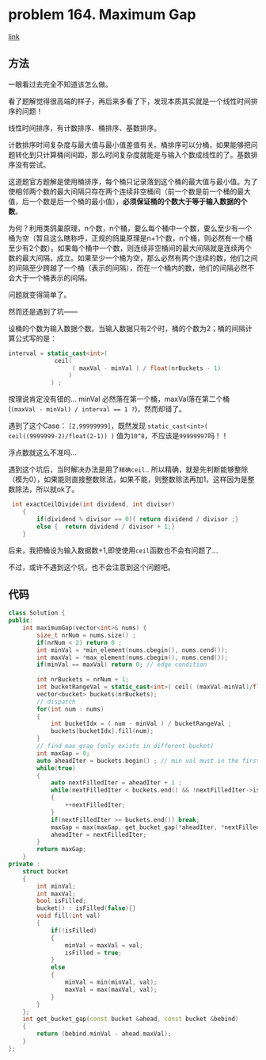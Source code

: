 # problem 164. Maximum Gap

[link](https://leetcode.com/problems/maximum-gap/)

## 方法

一眼看过去完全不知道该怎么做。

看了题解觉得很高端的样子，再后来多看了下，发现本质其实就是一个线性时间排序的问题！

线性时间排序，有计数排序、桶排序、基数排序。

计数排序时间复杂度与最大值与最小值差值有关。桶排序可以分桶，如果能够把问题转化到只计算桶间间距，那么时间复杂度就能是与输入个数成线性的了。基数排序没有尝试。

这道题官方题解是使用桶排序，每个桶只记录落到这个桶的最大值与最小值。为了使相邻两个数的最大间隔只存在两个连续非空桶间（前一个数是前一个桶的最大值，后一个数是后一个桶的最小值），**必须保证桶的个数大于等于输入数据的个数**。

为何？利用类鸽巢原理，n个数，n个桶，要么每个桶中一个数，要么至少有一个桶为空（暂且这么瞎称呼，正规的鸽巢原理是n+1个数，n个桶，则必然有一个桶至少有2个数）。如果每个桶中一个数，则连续非空桶间的最大间隔就是连续两个数的最大间隔，成立。如果至少一个桶为空，那么必然有两个连续的数，他们之间的间隔至少跨越了一个桶（表示的间隔），而在一个桶内的数，他们的间隔必然不会大于一个桶表示的间隔。

问题就变得简单了。

然而还是遇到了坑——

设桶的个数为输入数据个数。当输入数据只有2个时，桶的个数为2；桶的间隔计算公式写的是：

```C++
interval = static_cast<int>( 
             ceil(
                  ( maxVal - minVal ) / float(nrBuckets - 1)
                 )    
            ) ;
```

按理说肯定没有错的... minVal 必然落在第一个桶，maxVal落在第二个桶 (` (maxVal - minVal) / interval == 1 ? `)，然而却错了。

遇到了这个Case： `[2,99999999]`，既然发现 `static_cast<int>( ceil((9999999-2)/float(2-1)) )` 值为`10^8`，不应该是`99999997`吗！！

浮点数就这么不准吗...

遇到这个坑后，当时解决办法是用了`精确ceil`.. 所以精确，就是先判断能够整除（模为0），如果能则直接整数除法，如果不能，则整数除法再加1，这样因为是整数除法，所以就ok了。

```C++
 int exactCeilDivide(int dividend, int divisor)
    {
        if(dividend % divisor == 0){ return dividend / divisor ;}
        else {  return dividend / divisor + 1;}
    }
```

后来，我把桶设为输入数据数+1,即使使用`ceil`函数也不会有问题了...

不过，或许不遇到这个坑，也不会注意到这个问题吧。

## 代码

```C++
class Solution {
public:
    int maximumGap(vector<int>& nums) {
        size_t nrNum = nums.size() ; 
        if(nrNum < 2) return 0 ;
        int minVal = *min_element(nums.cbegin(), nums.cend());
        int maxVal = *max_element(nums.cbegin(), nums.cend());
        if(minVal == maxVal) return 0; // edge condition
        
        int nrBuckets = nrNum + 1;
        int bucketRangeVal = static_cast<int>( ceil( (maxVal-minVal)/float(nrBuckets-1)  ) );
        vector<bucket> buckets(nrBuckets);
        // dispatch
        for(int num : nums)
        {
            int bucketIdx = ( num - minVal ) / bucketRangeVal ;
            buckets[bucketIdx].fill(num);
        }
        // find max grap (only exists in different bucket)
        int maxGap = 0;
        auto aheadIter = buckets.begin() ; // min val must in the first bucket
        while(true)
        {
            auto nextFilledIter = aheadIter + 1 ;
            while(nextFilledIter < buckets.end() && !nextFilledIter->isFilled)
            {
                ++nextFilledIter;
            }
            if(nextFilledIter >= buckets.end()) break;
            maxGap = max(maxGap, get_bucket_gap(*aheadIter, *nextFilledIter));
            aheadIter = nextFilledIter;
        }
        return maxGap;
    }
private :
    struct bucket
    {
        int minVal;
        int maxVal;
        bool isFilled;
        bucket() : isFilled(false){}
        void fill(int val)
        {
            if(!isFilled)
            {
                minVal = maxVal = val;
                isFilled = true;
            }
            else
            {
                minVal = min(minVal, val);
                maxVal = max(maxVal, val);
            }
        }
    };
    int get_bucket_gap(const bucket &ahead, const bucket &bebind)
    {
        return (bebind.minVal - ahead.maxVal);
    }
};
```
